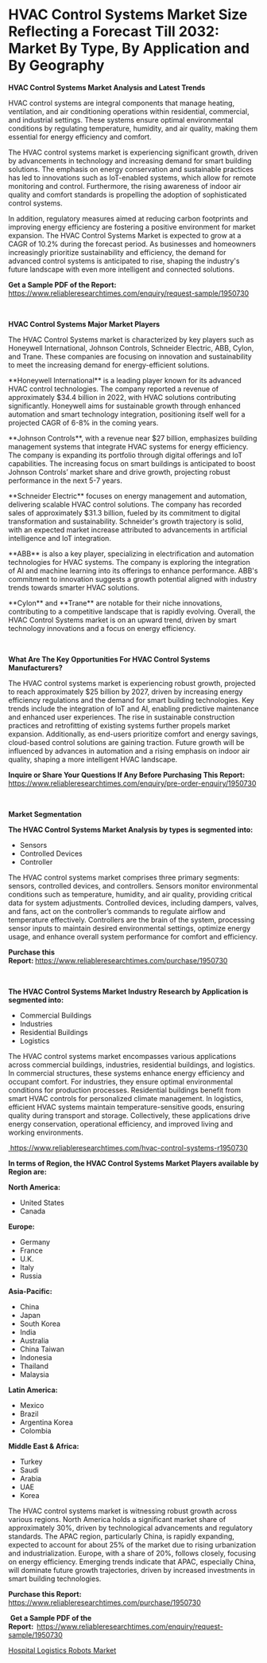 <p><h1>HVAC Control Systems Market Size Reflecting a Forecast Till 2032: Market By Type, By Application and By Geography</h1></p><p><strong>HVAC Control Systems Market Analysis and Latest Trends</strong></p>
<p><p>HVAC control systems are integral components that manage heating, ventilation, and air conditioning operations within residential, commercial, and industrial settings. These systems ensure optimal environmental conditions by regulating temperature, humidity, and air quality, making them essential for energy efficiency and comfort.</p><p>The HVAC control systems market is experiencing significant growth, driven by advancements in technology and increasing demand for smart building solutions. The emphasis on energy conservation and sustainable practices has led to innovations such as IoT-enabled systems, which allow for remote monitoring and control. Furthermore, the rising awareness of indoor air quality and comfort standards is propelling the adoption of sophisticated control systems.</p><p>In addition, regulatory measures aimed at reducing carbon footprints and improving energy efficiency are fostering a positive environment for market expansion. The HVAC Control Systems Market is expected to grow at a CAGR of 10.2% during the forecast period. As businesses and homeowners increasingly prioritize sustainability and efficiency, the demand for advanced control systems is anticipated to rise, shaping the industry's future landscape with even more intelligent and connected solutions.</p></p>
<p><strong>Get a Sample PDF of the Report:&nbsp;</strong> <a href="https://www.reliableresearchtimes.com/enquiry/request-sample/1950730?utm_campaign=1994&utm_medium=2&utm_source=Github&utm_content=ia&utm_term=20022025&utm_id=hvac-control-systems">https://www.reliableresearchtimes.com/enquiry/request-sample/1950730</a></p>
<p>&nbsp;</p>
<p><strong>HVAC Control Systems Major Market Players</strong></p>
<p><p>The HVAC Control Systems market is characterized by key players such as Honeywell International, Johnson Controls, Schneider Electric, ABB, Cylon, and Trane. These companies are focusing on innovation and sustainability to meet the increasing demand for energy-efficient solutions.</p><p>**Honeywell International** is a leading player known for its advanced HVAC control technologies. The company reported a revenue of approximately $34.4 billion in 2022, with HVAC solutions contributing significantly. Honeywell aims for sustainable growth through enhanced automation and smart technology integration, positioning itself well for a projected CAGR of 6-8% in the coming years.</p><p>**Johnson Controls**, with a revenue near $27 billion, emphasizes building management systems that integrate HVAC systems for energy efficiency. The company is expanding its portfolio through digital offerings and IoT capabilities. The increasing focus on smart buildings is anticipated to boost Johnson Controls’ market share and drive growth, projecting robust performance in the next 5-7 years.</p><p>**Schneider Electric** focuses on energy management and automation, delivering scalable HVAC control solutions. The company has recorded sales of approximately $31.3 billion, fueled by its commitment to digital transformation and sustainability. Schneider's growth trajectory is solid, with an expected market increase attributed to advancements in artificial intelligence and IoT integration.</p><p>**ABB** is also a key player, specializing in electrification and automation technologies for HVAC systems. The company is exploring the integration of AI and machine learning into its offerings to enhance performance. ABB's commitment to innovation suggests a growth potential aligned with industry trends towards smarter HVAC solutions.</p><p>**Cylon** and **Trane** are notable for their niche innovations, contributing to a competitive landscape that is rapidly evolving. Overall, the HVAC Control Systems market is on an upward trend, driven by smart technology innovations and a focus on energy efficiency.</p></p>
<p>&nbsp;</p>
<p><strong>What Are The Key Opportunities For HVAC Control Systems Manufacturers?</strong></p>
<p><p>The HVAC control systems market is experiencing robust growth, projected to reach approximately $25 billion by 2027, driven by increasing energy efficiency regulations and the demand for smart building technologies. Key trends include the integration of IoT and AI, enabling predictive maintenance and enhanced user experiences. The rise in sustainable construction practices and retrofitting of existing systems further propels market expansion. Additionally, as end-users prioritize comfort and energy savings, cloud-based control solutions are gaining traction. Future growth will be influenced by advances in automation and a rising emphasis on indoor air quality, shaping a more intelligent HVAC landscape.</p></p>
<p><strong>Inquire or Share Your Questions If Any Before Purchasing This Report:</strong> <a href="https://www.reliableresearchtimes.com/enquiry/pre-order-enquiry/1950730?utm_campaign=1994&utm_medium=2&utm_source=Github&utm_content=ia&utm_term=20022025&utm_id=hvac-control-systems">https://www.reliableresearchtimes.com/enquiry/pre-order-enquiry/1950730</a></p>
<p>&nbsp;</p>
<p><strong>Market Segmentation</strong></p>
<p><strong>The HVAC Control Systems Market Analysis by types is segmented into:</strong></p>
<p><ul><li>Sensors</li><li>Controlled Devices</li><li>Controller</li></ul></p>
<p><p>The HVAC control systems market comprises three primary segments: sensors, controlled devices, and controllers. Sensors monitor environmental conditions such as temperature, humidity, and air quality, providing critical data for system adjustments. Controlled devices, including dampers, valves, and fans, act on the controller’s commands to regulate airflow and temperature effectively. Controllers are the brain of the system, processing sensor inputs to maintain desired environmental settings, optimize energy usage, and enhance overall system performance for comfort and efficiency.</p></p>
<p><strong>Purchase this Report:&nbsp;</strong><a href="https://www.reliableresearchtimes.com/purchase/1950730?utm_campaign=1994&utm_medium=2&utm_source=Github&utm_content=ia&utm_term=20022025&utm_id=hvac-control-systems">https://www.reliableresearchtimes.com/purchase/1950730</a></p>
<p>&nbsp;</p>
<p><strong>The HVAC Control Systems Market Industry Research by Application is segmented into:</strong></p>
<p><ul><li>Commercial Buildings</li><li>Industries</li><li>Residential Buildings</li><li>Logistics</li></ul></p>
<p><p>The HVAC control systems market encompasses various applications across commercial buildings, industries, residential buildings, and logistics. In commercial structures, these systems enhance energy efficiency and occupant comfort. For industries, they ensure optimal environmental conditions for production processes. Residential buildings benefit from smart HVAC controls for personalized climate management. In logistics, efficient HVAC systems maintain temperature-sensitive goods, ensuring quality during transport and storage. Collectively, these applications drive energy conservation, operational efficiency, and improved living and working environments.</p></p>
<p><a href="https://www.reliableresearchtimes.com/hvac-control-systems-r1950730?utm_campaign=1994&utm_medium=2&utm_source=Github&utm_content=ia&utm_term=20022025&utm_id=hvac-control-systems">&nbsp;https://www.reliableresearchtimes.com/hvac-control-systems-r1950730</a></p>
<p><strong>In terms of Region, the HVAC Control Systems Market Players available by Region are:</strong></p>
<p>
    <p> <strong> North America: </strong>
        <ul>
            <li>United States</li>
            <li>Canada</li>
        </ul>
        </p> 
    <p> <strong> Europe: </strong>
        <ul>
            <li>Germany</li>
            <li>France</li>
            <li>U.K.</li>
            <li>Italy</li>
            <li>Russia</li>
        </ul>
        </p> 
    <p> <strong> Asia-Pacific: </strong>
        <ul>
            <li>China</li>
            <li>Japan</li>
            <li>South Korea</li>
            <li>India</li>
            <li>Australia</li>
            <li>China Taiwan</li>
            <li>Indonesia</li>
            <li>Thailand</li>
            <li>Malaysia</li>
        </ul>
        </p> 
    <p> <strong> Latin America: </strong>
        <ul>
            <li>Mexico</li>
            <li>Brazil</li>
            <li>Argentina Korea</li>
            <li>Colombia</li>
        </ul>
        </p> 
    <p> <strong> Middle East & Africa: </strong>
        <ul>
            <li>Turkey</li>
            <li>Saudi</li>
            <li>Arabia</li>
            <li>UAE</li>
            <li>Korea</li>
        </ul>
    </p>
    </p>
<p><p>The HVAC control systems market is witnessing robust growth across various regions. North America holds a significant market share of approximately 30%, driven by technological advancements and regulatory standards. The APAC region, particularly China, is rapidly expanding, expected to account for about 25% of the market due to rising urbanization and industrialization. Europe, with a share of 20%, follows closely, focusing on energy efficiency. Emerging trends indicate that APAC, especially China, will dominate future growth trajectories, driven by increased investments in smart building technologies.</p></p>
<p><strong>Purchase this Report: </strong><a href="https://www.reliableresearchtimes.com/purchase/1950730?utm_campaign=1994&utm_medium=2&utm_source=Github&utm_content=ia&utm_term=20022025&utm_id=hvac-control-systems">https://www.reliableresearchtimes.com/purchase/1950730</a></p>
<p>&nbsp;<strong>Get a Sample PDF of the Report:&nbsp;&nbsp;</strong><a href="https://www.reliableresearchtimes.com/enquiry/request-sample/1950730?utm_campaign=1994&utm_medium=2&utm_source=Github&utm_content=ia&utm_term=20022025&utm_id=hvac-control-systems">https://www.reliableresearchtimes.com/enquiry/request-sample/1950730</a></p>
<p><strong></strong></p>
<p><p><a href="https://github.com/juniordelafrance/Market-Research-Report-List-5/blob/main/hospital-logistics-robots-market.md?utm_campaign=1994&utm_medium=2&utm_source=Github&utm_content=ia&utm_term=20022025&utm_id=hvac-control-systems">Hospital Logistics Robots Market</a></p></p>
